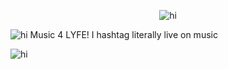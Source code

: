 <p align="center"> <img src="https://cdn.discordapp.com/attachments/1249282295094054984/1426829843236130948/Tumblr_l_669176792388631.gif?ex=68eca657&is=68eb54d7&hm=cddccb174fa63a4b00197de3cbfa7b3c8255e3ff0ed21ed6aa73fc2d350f554b&" alt="hi" />

<p align="left"> <img src="https://cdn.discordapp.com/attachments/1249282295094054984/1426829989789175940/Tumblr_l_669258079203131.gif?ex=68eca67a&is=68eb54fa&hm=68099b8f77bda3224058615a9e8e056bdba052fc10ca56a542eb802952478cda&" alt="hi" /> Music 4 LYFE! I hashtag literally live on music

<p align="left"> <img src="https://cdn.discordapp.com/attachments/1249282295094054984/1426829900630855780/Tumblr_l_669189890977063.gif?ex=68eca665&is=68eb54e5&hm=878be407c7961e521931578cf9a206cbb2c11b82a1f25912a99e2afd995b28da&" alt="hi" /> 
